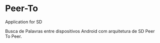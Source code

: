 # Peer-To
Application for SD

Busca de Palavras entre dispositivos Android com arquitetura de SD Peer To Peer.
